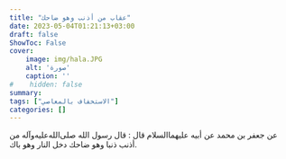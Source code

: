 ```yaml
---
title: "عقاب من أذنب وهو ضاحك"
date: 2023-05-04T01:21:13+03:00
draft: false
ShowToc: False
cover:
    image: img/hala.JPG
    alt: 'صورة'
    caption: ''
#    hidden: false
summary: 
tags: ["الاستخفاف بالمعاصي"]
categories: []
---
```

عن جعفر بن محمد عن أبيه عليهما‌السلام
قال : قال رسول الله صلى‌الله‌عليه‌وآله من أذنب ذنبا وهو ضاحك دخل النار
وهو باك.

